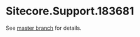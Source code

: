 # Sitecore.Support.183681

See [master branch](https://github.com/sitecoresupport/Sitecore.Support.183681) for details.